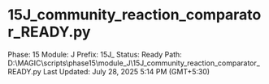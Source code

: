 # 15J_community_reaction_comparator_READY.py

Phase: 15
Module: J
Prefix: 15J_
Status: Ready
Path: D:\MAGIC\scripts\phase15\module_J\15J_community_reaction_comparator_READY.py
Last Updated: July 28, 2025 5:14 PM (GMT+5:30)
